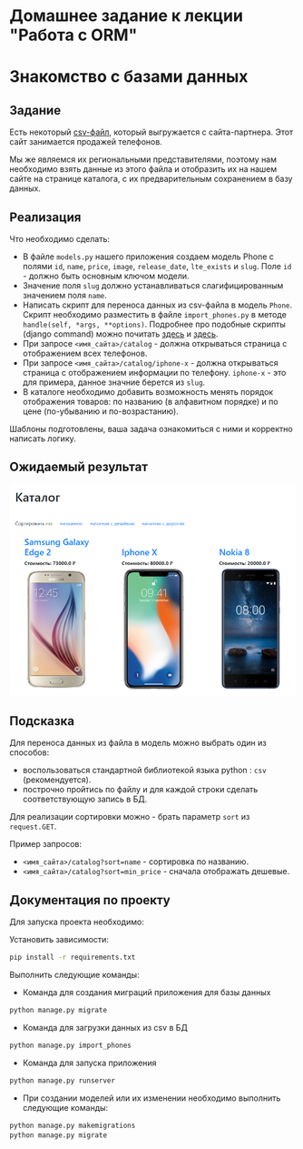 # Домашнее задание к лекции "Работа с ORM" 
# Знакомство с базами данных

## Задание

Есть некоторый [csv-файл](./phones.csv), который выгружается с сайта-партнера. Этот сайт занимается продажей телефонов.

Мы же являемся их региональными представителями, поэтому нам необходимо взять данные из этого файла и отобразить их на нашем сайте на странице каталога, с их предварительным сохранением в базу данных.

## Реализация

Что необходимо сделать:

- В файле `models.py` нашего приложения создаем модель Phone с полями `id`, `name`, `price`, `image`, `release_date`, `lte_exists` и `slug`. Поле `id` - должно быть основным ключом модели.
- Значение поля `slug` должно устанавливаться слагифицированным значением поля `name`.
- Написать скрипт для переноса данных из csv-файла в модель `Phone`.
  Скрипт необходимо разместить в файле `import_phones.py` в методе `handle(self, *args, **options)`.
  Подробнее про подобные скрипты (django command) можно почитать [здесь](https://docs.djangoproject.com/en/3.2/howto/custom-management-commands/) и [здесь](https://habr.com/ru/post/415049/).
- При запросе `<имя_сайта>/catalog` - должна открываться страница с отображением всех телефонов.
- При запросе `<имя_сайта>/catalog/iphone-x` - должна открываться страница с отображением информации по телефону. `iphone-x` - это для примера, данное значние берется из `slug`.
- В каталоге необходимо добавить возможность менять порядок отображения товаров: по названию (в алфавитном порядке) и по цене (по-убыванию и по-возрастанию).

Шаблоны подготовлены, ваша задача ознакомиться с ними и корректно написать логику.

## Ожидаемый результат

![Каталог с телефонами](res/catalog.png)

## Подсказка

Для переноса данных из файла в модель можно выбрать один из способов:

- воспользоваться стандартной библиотекой языка python : `csv` (рекомендуется).
- построчно пройтись по файлу и для каждой строки сделать соответствующую запись в БД.

Для реализации сортировки можно - брать параметр `sort` из `request.GET`.

Пример запросов:

- `<имя_сайта>/catalog?sort=name` - сортировка по названию.
- `<имя_сайта>/catalog?sort=min_price` - сначала отображать дешевые.

## Документация по проекту

Для запуска проекта необходимо:

Установить зависимости:

```bash
pip install -r requirements.txt
```

Выполнить следующие команды:

- Команда для создания миграций приложения для базы данных

```bash
python manage.py migrate
```

- Команда для загрузки данных из csv в БД

```bash
python manage.py import_phones
```

- Команда для запуска приложения

```bash
python manage.py runserver
```

- При создании моделей или их изменении необходимо выполнить следующие команды:

```bash
python manage.py makemigrations
python manage.py migrate
```
